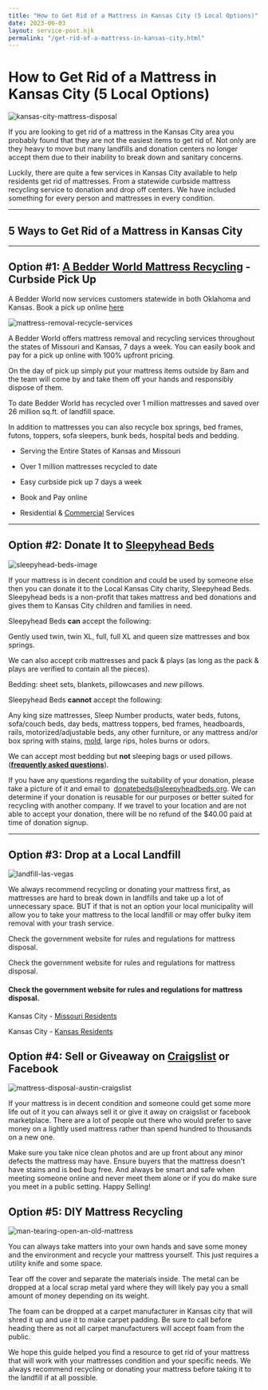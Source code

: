 ```yaml
---
title: "How to Get Rid of a Mattress in Kansas City (5 Local Options)"
date: 2023-06-03
layout: service-post.njk
permalink: "/get-rid-of-a-mattress-in-kansas-city.html"
---
```


# How to Get Rid of a Mattress in Kansas City (5 Local Options)

![kansas-city-mattress-disposal](/filtered-images/kansas-city-mattress-disposal-1024x576.png)

If you are looking to get rid of a mattress in the Kansas City area you probably found that they are not the easiest items to get rid of. Not only are they heavy to move but many landfills and donation centers no longer accept them due to their inability to break down and sanitary concerns.

Luckily, there are quite a few services in Kansas City available to help residents get rid of mattresses. From a statewide curbside mattress recycling service to donation and drop off centers. We have included something for every person and mattresses in every condition.

* * *

## 5 Ways to Get Rid of a Mattress in Kansas City

* * *

## Option #1: [A Bedder World Mattress Recycling](https://www.abedderworld.com/Kansas-City-MO) - Curbside Pick Up

A Bedder World now services customers statewide in both Oklahoma and Kansas. Book a pick up online [here](https://www.abedderworld.com/book-online/)

![mattress-removal-recycle-services](/filtered-images/Screen-Shot-2022-04-18-at-12.35.36-PM-1024x367.png)

A Bedder World offers mattress removal and recycling services throughout the states of Missouri and Kansas, 7 days a week. You can easily book and pay for a pick up online with 100% upfront pricing.

On the day of pick up simply put your mattress items outside by 8am and the team will come by and take them off your hands and responsibly dispose of them.

To date Bedder World has recycled over 1 million mattresses and saved over 26 million sq.ft. of landfill space.

In addition to mattresses you can also recycle box springs, bed frames, futons, toppers, sofa sleepers, bunk beds, hospital beds and bedding.

- Serving the Entire States of Kansas and Missouri

- Over 1 million mattresses recycled to date

- Easy curbside pick up 7 days a week

- Book and Pay online

- Residential & [Commercial](https://www.abedderworld.com/commercial/) Services

* * *

## Option #2: Donate It to [Sleepyhead Beds](https://sleepyheadbeds.org/donate-bed/)

![sleepyhead-beds-image](/filtered-images/sleepyhead_beds56.jpeg)

If your mattress is in decent condition and could be used by someone else then you can donate it to the Local Kansas City charity, Sleepyhead Beds. Sleepyhead beds is a non-profit that takes mattress and bed donations and gives them to Kansas City children and families in need.

Sleepyhead Beds **can** accept the following:

Gently used twin, twin XL, full, full XL and queen size mattresses and box springs.

We can also accept crib mattresses and pack & plays (as long as the pack & plays are verified to contain all the pieces).

Bedding: sheet sets, blankets, pillowcases and _new_ pillows.

Sleepyhead Beds **cannot** accept the following:

Any king size mattresses, Sleep Number products, water beds, futons, sofa/couch beds, day beds, mattress toppers, bed frames, headboards, rails, motorized/adjustable beds, any other furniture, or any mattress and/or box spring with stains, [mold](https://www.abedderworld.com/mold-on-a-mattress.html/), large rips, holes burns or odors.

We can accept most bedding but **not** sleeping bags or used pillows. (**[frequently asked questions](https://sleepyheadbeds.org/faq/)**).

If you have any questions regarding the suitability of your donation, please take a picture of it and email to  [donatebeds@sleepyheadbeds.org](mailto:donatebeds@sleepyheadbeds.org). We can determine if your donation is reusable for our purposes or better suited for recycling with another company. If we travel to your location and are not able to accept your donation, there will be no refund of the $40.00 paid at time of donation signup.

* * *

## Option #3: Drop at a Local Landfill

![landfill-las-vegas](/filtered-images/WE_WastePile.jpeg)

We always recommend recycling or donating your mattress first, as mattresses are hard to break down in landfills and take up a lot of unnecessary space. BUT if that is not an option your local municipality will allow you to take your mattress to the local landfill or may offer bulky item removal with your trash service.

Check the government website for rules and regulations for mattress disposal.

Check the government website for rules and regulations for mattress disposal.

#### Check the government website for rules and regulations for mattress disposal.

Kansas City - [Missouri Residents](https://www.kcmo.gov/home)

Kansas City - [Kansas Residents](https://www.wycokck.org/Home)

## Option #4: Sell or Giveaway on [Craigslist](https://kansascity.craigslist.org/) or Facebook

![mattress-disposal-austin-craigslist](/filtered-images/Screen-Shot-2019-12-11-at-8.06.07-AM-edited.png)

If your mattress is in decent condition and someone could get some more life out of it you can always sell it or give it away on craigslist or facebook marketplace. There are a lot of people out there who would prefer to save money on a lightly used mattress rather than spend hundred to thousands on a new one.

Make sure you take nice clean photos and are up front about any minor defects the mattress may have. Ensure buyers that the mattress doesn't have stains and is bed bug free. And always be smart and safe when meeting someone online and never meet them alone or if you do make sure you meet in a public setting. Happy Selling!

## Option #5: DIY Mattress Recycling

![man-tearing-open-an-old-mattress](/filtered-images/Screen-Shot-2019-04-08-at-1.56.55-PM-1024x572.webp)

You can always take matters into your own hands and save some money and the environment and recycle your mattress yourself. This just requires a utility knife and some space.

Tear off the cover and separate the materials inside. The metal can be dropped at a local scrap metal yard where they will likely pay you a small amount of money depending on its weight.

The foam can be dropped at a carpet manufacturer in Kansas city that will shred it up and use it to make carpet padding. Be sure to call before heading there as not all carpet manufacturers will accept foam from the public.

We hope this guide helped you find a resource to get rid of your mattress that will work with your mattresses condition and your specific needs. We always recommend recycling or donating your mattress before taking it to the landfill if at all possible.
